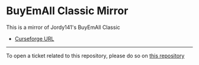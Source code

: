 # BuyEmAll Classic Mirror

This is a mirror of Jordy141's BuyEmAll Classic

- [Curseforge URL](https://www.curseforge.com/wow/addons/buyemall-classic)

----

To open a ticket related to this repository, please do so on [this repository](https://github.com/curseforge-mirror/.github)